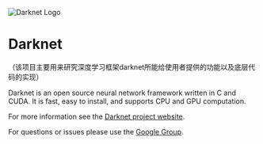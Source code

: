 ![Darknet Logo](http://pjreddie.com/media/files/darknet-black-small.png)

# Darknet #
（该项目主要用来研究深度学习框架darknet所能给使用者提供的功能以及底层代码的实现）

Darknet is an open source neural network framework written in C and CUDA. It is fast, easy to install, and supports CPU and GPU computation.

For more information see the [Darknet project website](http://pjreddie.com/darknet).

For questions or issues please use the [Google Group](https://groups.google.com/forum/#!forum/darknet).

